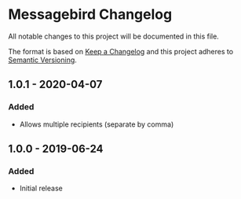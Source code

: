 # Messagebird Changelog

All notable changes to this project will be documented in this file.

The format is based on [Keep a Changelog](http://keepachangelog.com/) and this project adheres to [Semantic Versioning](http://semver.org/).

## 1.0.1 - 2020-04-07
### Added
- Allows multiple recipients (separate by comma)

## 1.0.0 - 2019-06-24
### Added
- Initial release

